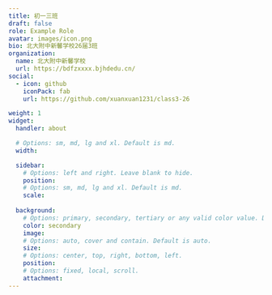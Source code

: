 ```yaml
---
title: 初一三班
draft: false
role: Example Role
avatar: images/icon.png
bio: 北大附中新馨学校26届3班
organization:
  name: 北大附中新馨学校
  url: https://bdfzxxxx.bjhdedu.cn/
social:
  - icon: github
    iconPack: fab
    url: https://github.com/xuanxuan1231/class3-26

weight: 1
widget:
  handler: about

  # Options: sm, md, lg and xl. Default is md.
  width:

  sidebar:
    # Options: left and right. Leave blank to hide.
    position:
    # Options: sm, md, lg and xl. Default is md.
    scale:
  
  background:
    # Options: primary, secondary, tertiary or any valid color value. Default is primary.
    color: secondary
    image:
    # Options: auto, cover and contain. Default is auto.
    size:
    # Options: center, top, right, bottom, left.
    position:
    # Options: fixed, local, scroll.
    attachment: 
---
```


